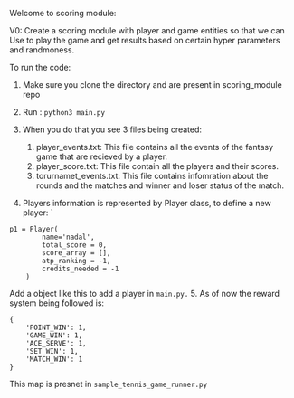 Welcome to scoring module:

V0:
Create a scoring module with player and game entities so that we can Use to play the game and get results based on certain hyper parameters and randmoness.


To run the code:
1. Make sure you clone the directory and are present in scoring_module repo
2. Run  :
    `python3 main.py `
3. When you do that you see 3 files being created:
   1. player_events.txt: This file contains all the events of the fantasy game that are recieved by a player.
   2. player_score.txt: This file contain all the players and their scores.
   3. torurnamet_events.txt: This file contains infomration about the rounds and the matches and winner and loser status of the match.

4. Players information is represented by Player class, to define a new player:
 `
```
p1 = Player(
        name='nadal',
        total_score = 0,
        score_array = [],
        atp_ranking = -1,
        credits_needed = -1
    )
```
Add a object like this to add a player in `main.py.`
5. As of now the reward system being followed is:
```
{
    'POINT_WIN': 1,
    'GAME_WIN': 1,
    'ACE_SERVE': 1,
    'SET_WIN': 1,
    'MATCH_WIN': 1
}
```
This map is presnet in `sample_tennis_game_runner.py`